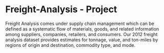 # Freight-Analysis - Project
Freight Analysis  comes under supply chain management which can be defined as a systematic flow of materials, goods, and related information among suppliers, companies, retailers, and consumers. Our 2012 freight analysis dataset  provides estimates for tonnage, value, and ton-miles by regions of origin and destination, commodity type, and mode.
